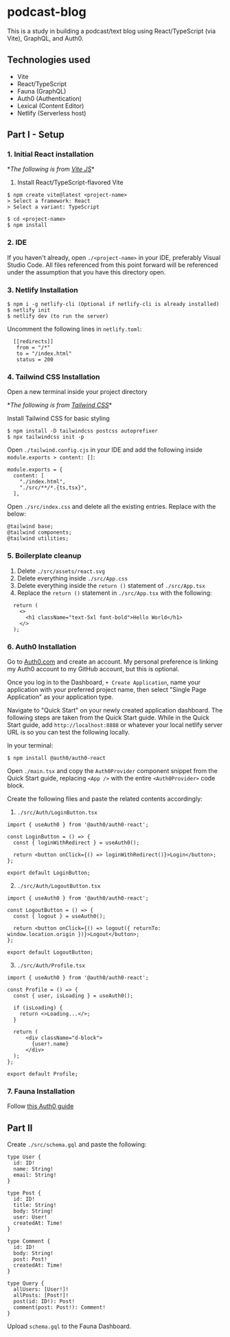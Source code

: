 # podcast-blog
This is a study in building a podcast/text blog using React/TypeScript (via Vite), GraphQL, and Auth0.

## Technologies used
* Vite
* React/TypeScript
* Fauna (GraphQL)
* Auth0 (Authentication)
* Lexical (Content Editor)
* Netlify (Serverless host)

## Part I - Setup
### 1. Initial React installation
\*_The following is from [Vite JS](https://vitejs.dev/guide)_\*
1. Install React/TypeScript-flavored Vite
```
$ npm create vite@latest <project-name>
> Select a framework: React
> Select a variant: TypeScript

$ cd <project-name>
$ npm install
```

### 2. IDE
If you haven't already, open `./<project-name>` in your IDE, preferably Visual Studio Code. All files referenced from this point forward will be referenced under the assumption that you have this directory open.


### 3. Netlify Installation
```
$ npm i -g netlify-cli (Optional if netlify-cli is already installed)
$ netlify init
$ netlify dev (to run the server)
```

Uncomment the following lines in `netlify.toml`:
```
  [[redirects]]
   from = "/*"
   to = "/index.html"
   status = 200
```


### 4. Tailwind CSS Installation
Open a new terminal inside your project directory

\*_The following is from [Tailwind CSS](https://tailwindcss.com/docs/guides/vite)_\*

Install Tailwind CSS for basic styling
```
$ npm install -D tailwindcss postcss autoprefixer
$ npx tailwindcss init -p
```

Open `./tailwind.config.cjs` in your IDE and add the following inside `module.exports > content: []`:
```
module.exports = {
  content: [
    "./index.html",
    "./src/**/*.{ts,tsx}",
  ],
```

Open `./src/index.css` and delete all the existing entries. Replace with the below:
```
@tailwind base;
@tailwind components;
@tailwind utilities;
```


### 5. Boilerplate cleanup
1. Delete `./src/assets/react.svg`
2. Delete everything inside `./src/App.css`
3. Delete everything inside the `return ()` statement of `./src/App.tsx`
4. Replace the `return ()` statement in `./src/App.tsx` with the following:
```
  return (
    <>
      <h1 className="text-5xl font-bold">Hello World</h1>
    </>
  );
```

### 6. Auth0 Installation
Go to [Auth0.com](https://auth0.com) and create an account. My personal preference is linking my Auth0 account to my GitHub account, but this is optional.

Once you log in to the Dashboard, `+ Create Application`, name your application with your preferred project name, then select "Single Page Application" as your application type.

Navigate to "Quick Start" on your newly created application dashboard. The following steps are taken from the Quick Start guide.
While in the Quick Start guide, add `http://localhost:8888` or whatever your local netlify server URL is so you can test the following locally.

In your terminal:
```
$ npm install @auth0/auth0-react
```

Open `./main.tsx` and copy the `Auth0Provider` component snippet from the Quick Start guide, replacing `<App />` with the entire `<Auth0Provider>` code block.

Create the following files and paste the related contents accordingly:

1. `./src/Auth/LoginButton.tsx`
```
import { useAuth0 } from '@auth0/auth0-react';

const LoginButton = () => {
  const { loginWithRedirect } = useAuth0();

  return <button onClick={() => loginWithRedirect()}>Login</button>;
};

export default LoginButton;
```   
2. `./src/Auth/LogoutButton.tsx`
```
import { useAuth0 } from '@auth0/auth0-react';

const LogoutButton = () => {
  const { logout } = useAuth0();

  return <button onClick={() => logout({ returnTo: window.location.origin })}>Logout</button>;
};

export default LogoutButton;
```
3. `./src/Auth/Profile.tsx`
```
import { useAuth0 } from '@auth0/auth0-react';

const Profile = () => {
  const { user, isLoading } = useAuth0();

  if (isLoading) {
    return <>Loading...</>;
  }

  return (    
      <div className="d-block">
        {user!.name}
      </div>
  );
};

export default Profile;
```

### 7. Fauna Installation
Follow [this Auth0 guide](https://manage.auth0.com/dashboard/us/graced-is/marketplace/fauna-database)

## Part II
Create `./src/schema.gql` and paste the following:
```
type User {
  id: ID!
  name: String!
  email: String!
}

type Post {
  id: ID!
  title: String!
  body: String!
  user: User!
  createdAt: Time!
}

type Comment {
  id: ID!
  body: String!
  post: Post!
  createdAt: Time!
}

type Query {
  allUsers: [User!]!
  allPosts: [Post!]!
  post(id: ID!): Post!
  comment(post: Post!): Comment!
}
```

Upload `schema.gql` to the Fauna Dashboard.